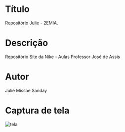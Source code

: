 
# Título
Repositório Julie - 2EMIA.

# Descrição
Repositório Site da Nike - Aulas Professor José de Assis

# Autor
Julie Missae Sanday

# Captura de tela
![tela](https://user-images.githubusercontent.com/85165965/193810190-5fec2a95-0f92-4146-aa55-dd686d491d13.PNG)
